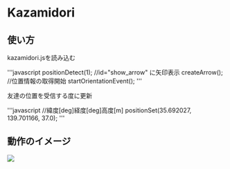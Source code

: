 # Kazamidori

## 使い方
kazamidori.jsを読み込む

'''javascript
positionDetect(1);
//id="show_arrow" に矢印表示
createArrow();
//位置情報の取得開始
startOrientationEvent();
'''

友達の位置を受信する度に更新

'''javascript
//緯度[deg]経度[deg]高度[m]
positionSet(35.692027, 139.701166,  37.0);
'''

## 動作のイメージ
[![](http://img.youtube.com/vi/qcrlzlQW_Go/0.jpg)](https://www.youtube.com/watch?v=qcrlzlQW_Go)
